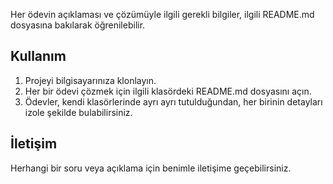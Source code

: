 
Her ödevin açıklaması ve çözümüyle ilgili gerekli bilgiler, ilgili README.md dosyasına bakılarak öğrenilebilir.

## Kullanım

1. Projeyi bilgisayarınıza klonlayın.
2. Her bir ödevi çözmek için ilgili klasördeki README.md dosyasını açın.
3. Ödevler, kendi klasörlerinde ayrı ayrı tutulduğundan, her birinin detayları izole şekilde bulabilirsiniz.

## İletişim

Herhangi bir soru veya açıklama için benimle iletişime geçebilirsiniz.

